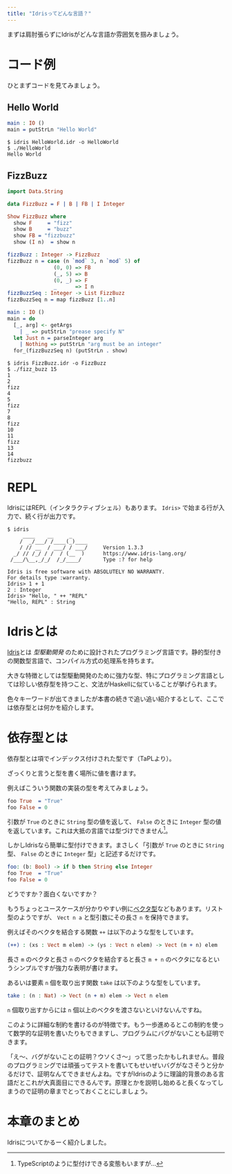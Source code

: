 ```yaml
---
title: "Idrisってどんな言語？"
---
```


まずは肩肘張らずにIdrisがどんな言語か雰囲気を掴みましょう。

# コード例

ひとまずコードを見てみましょう。


## Hello World

``` idris:HelloWorld.idr
main : IO ()
main = putStrLn "Hello World"
```

``` shell-session:ターミナル
$ idris HelloWorld.idr -o HelloWorld
$ ./HelloWorld
Hello World
```


## FizzBuzz

``` idris:FizzBuzz.idr
import Data.String

data FizzBuzz = F | B | FB | I Integer

Show FizzBuzz where
  show F     = "fizz"
  show B     = "buzz"
  show FB = "fizzbuzz"
  show (I n)  = show n

fizzBuzz : Integer -> FizzBuzz
fizzBuzz n = case (n `mod` 3, n `mod` 5) of
               (0, 0) => FB
               (_, 5) => B
               (0, _) => F
               _      => I n
fizzBuzzSeq : Integer -> List FizzBuzz
fizzBuzzSeq n = map fizzBuzz [1..n]

main : IO ()
main = do
  [_, arg] <- getArgs
    | _ => putStrLn "prease specify N"
  let Just n = parseInteger arg
    | Nothing => putStrLn "arg must be an integer"
  for_(fizzBuzzSeq n) (putStrLn . show)
```


``` shell-session:ターミナル
$ idris FizzBuzz.idr -o FizzBuzz
$ ./fizz_buzz 15
1
2
fizz
4
5
fizz
7
8
fizz
10
11
fizz
13
14
fizzbuzz
```

# REPL

IdrisにはREPL（インタラクティブシェル）もあります。 `Idris>` で始まる行が入力で、続く行が出力です。

``` shell-session
$ idris
     ____    __     _
    /  _/___/ /____(_)____
    / // __  / ___/ / ___/     Version 1.3.3
  _/ // /_/ / /  / (__  )      https://www.idris-lang.org/
 /___/\__,_/_/  /_/____/       Type :? for help

Idris is free software with ABSOLUTELY NO WARRANTY.
For details type :warranty.
Idris> 1 + 1
2 : Integer
Idris> "Hello, " ++ "REPL"
"Hello, REPL" : String
```

# Idrisとは
[Idris](https://www.idris-lang.org/index.html)とは *型駆動開発* のために設計されたプログラミング言語です。静的型付きの関数型言語で、コンパイル方式の処理系を持ちます。

大きな特徴としては型駆動開発のために強力な型、特にプログラミング言語としては珍しい依存型を持つこと、文法がHaskellに似ていることが挙げられます。

色々キーワードが出てきましたが本書の続きで追い追い紹介するとして、ここでは依存型とは何かを紹介します。

# 依存型とは

依存型とは項でインデックス付けされた型です（TaPLより）。

ざっくりと言うと型を書く場所に値を書けます。

例えばこういう関数の実装の型を考えてみましょう。

``` idris
foo True  = "True"
foo False = 0
```

引数が `True` のときに `String` 型の値を返して、 `False` のときに `Integer` 型の値を返しています。これは大抵の言語では型づけできません[^ts]。

[^ts]: TypeScriptのように型付けできる変態もいますが…

しかしIdrisなら簡単に型付けできます。まさしく「引数が `True` のときに `String` 型、 `False` のときに `Integer` 型」と記述するだけです。

``` idris
foo: (b: Bool) -> if b then String else Integer
foo True  = "True"
foo False = 0
```

どうですか？面白くないですか？

もうちょっとユースケースが分かりやすい例に[ベクタ型](https://www.idris-lang.org/docs/current/base_doc/docs/Data.Vect.html)などもあります。リスト型のようですが、 `Vect n a` と型引数にその長さ `n` を保持できます。

例えばそのベクタを結合する関数 `++` は以下のような型をしています。

``` idris
(++) : (xs : Vect m elem) -> (ys : Vect n elem) -> Vect (m + n) elem
```

長さ `m` のベクタと長さ `n` のベクタを結合すると長さ `m + n` のベクタになるというシンプルですが強力な表明が書けます。

あるいは要素 `n` 個を取り出す関数 `take` は以下のような型をしています。

``` idris
take : (n : Nat) -> Vect (n + m) elem -> Vect n elem
```

`n` 個取り出すからには `n` 個以上のベクタを渡さないといけないんですね。

このように詳細な制約を書けるのが特徴です。もう一歩進めるとこの制約を使って数学的な証明を書いたりもできますし、プログラムにバグがないことも証明できます。

「え〜、バグがないことの証明？ウソくさ〜」って思ったかもしれません。普段のプログラミングでは頑張ってテストを書いてもせいぜいバグがなさそうと分かるだけで、証明なんてできませんよね。ですがIdrisのように理論的背景のある言語だとこれが大真面目にできるんです。原理とかを説明し始めると長くなってしまうので証明の章までとっておくことにしましょう。


# 本章のまとめ

Idrisについてかるーく紹介しました。
